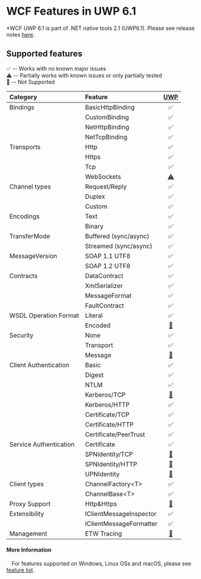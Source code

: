 WCF Features in UWP 6.1
======================================================
*WCF UWP 6.1 is part of .NET native tools 2.1 (UWP6.1). Please see release notes [here](https://github.com/Microsoft/dotnet/blob/master/releases/UWP/net-native2.1/README.md). 

Supported features
------------
:white_check_mark: -- Works with no known major issues  
:warning: --  Partially works with known issues or only partially tested  
:no_entry_sign: -- Not Supported  

| Category     |  Feature              |   [UWP](#platforms)                       |
| :-------     | :--------             | :------------:                      |
|Bindings      |BasicHttpBinding       |:white_check_mark:                   |
|              |CustomBinding          |:white_check_mark:                   |
|              |NetHttpBinding         |:white_check_mark:                   |
|              |NetTcpBinding          |:white_check_mark:                   |
|Transports    |Http                   |:white_check_mark:                   |
|              |Https                  |:white_check_mark:                   |
|              |Tcp                    |:white_check_mark:                   |
|              |WebSockets             |[:warning:](https://github.com/dotnet/wcf/releases/tag/v2.0.0)           |
|Channel types |Request/Reply          |:white_check_mark:                   |
|              |Duplex                 |:white_check_mark:                   |
|              |Custom                 |:white_check_mark:                   |
|Encodings     |Text                   |:white_check_mark:                   |
|              |Binary                 |:white_check_mark:                   |
|TransferMode  |Buffered (sync/async)  |:white_check_mark:                   |
|              |Streamed (sync/async)  |:white_check_mark:                   |
|MessageVersion|SOAP 1.1 UTF8          |:white_check_mark:                   |
|              |SOAP 1.2 UTF8          |:white_check_mark:                   |
|Contracts     |DataContract           |:white_check_mark:                   |
|              |XmlSerializer          |:white_check_mark:                   |
|              |MessageFormat          |:white_check_mark:                   |
|              |FaultContract          |:white_check_mark:                   |
|WSDL Operation Format     |Literal           |:white_check_mark:                   |
|              |Encoded          |[:no_entry_sign:](https://github.com/dotnet/wcf/releases/tag/v2.0.0)                   |
|Security      |None                   |:white_check_mark:                   |
|              |Transport              |:white_check_mark:                   |
|              |Message                |[:no_entry_sign:](https://github.com/dotnet/wcf/releases/tag/v2.0.0)     |
|Client Authentication|Basic           |:white_check_mark:                   |
|              |Digest                 |:white_check_mark:                   |
|              |NTLM                   |:white_check_mark:                   |
|              |Kerberos/TCP           |[:no_entry_sign:](https://github.com/dotnet/wcf/releases/tag/v2.0.0)     |
|              |Kerberos/HTTP          |:white_check_mark:                   |
|              |Certificate/TCP       |:white_check_mark:                   |
|              |Certificate/HTTP      |:white_check_mark:                   |
|              |Certificate/PeerTrust      |:white_check_mark:                   |
|Service Authentication|Certificate    |:white_check_mark:                   |
|              |SPNIdentity/TCP    |[:no_entry_sign:](https://github.com/dotnet/wcf/releases/tag/v2.0.0)          |
|              |SPNIdentity/HTTP    |[:no_entry_sign:](https://github.com/dotnet/wcf/releases/tag/v2.0.0)          |
|              |UPNIdentity    |[:no_entry_sign:](https://github.com/dotnet/wcf/releases/tag/v2.0.0)          |
|Client types  |ChannelFactory\<T\>    |:white_check_mark:                   |
|              |ChannelBase\<T\>       |:white_check_mark:                   |
|Proxy Support  |Http&Https    |[:no_entry_sign:](https://github.com/dotnet/wcf/releases/tag/v2.0.0)                   |
|Extensibility |IClientMessageInspector|:white_check_mark:                   |
|              |IClientMessageFormatter|:white_check_mark:                   |
|Management    |ETW Tracing            |[:no_entry_sign:](https://github.com/dotnet/wcf/releases/tag/v2.0.0)      |        


#### More Information
&ensp;&ensp;For features supported on Windows, Linux OSs and macOS, please see [feature list](https://github.com/dotnet/wcf/blob/master/release-notes/SupportedFeatures-v2.1.0.md).
